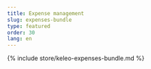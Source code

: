 ```yaml
---
title: Expense management
slug: expenses-bundle
type: featured
order: 30
lang: en
---
```


{% include store/keleo-expenses-bundle.md %}
